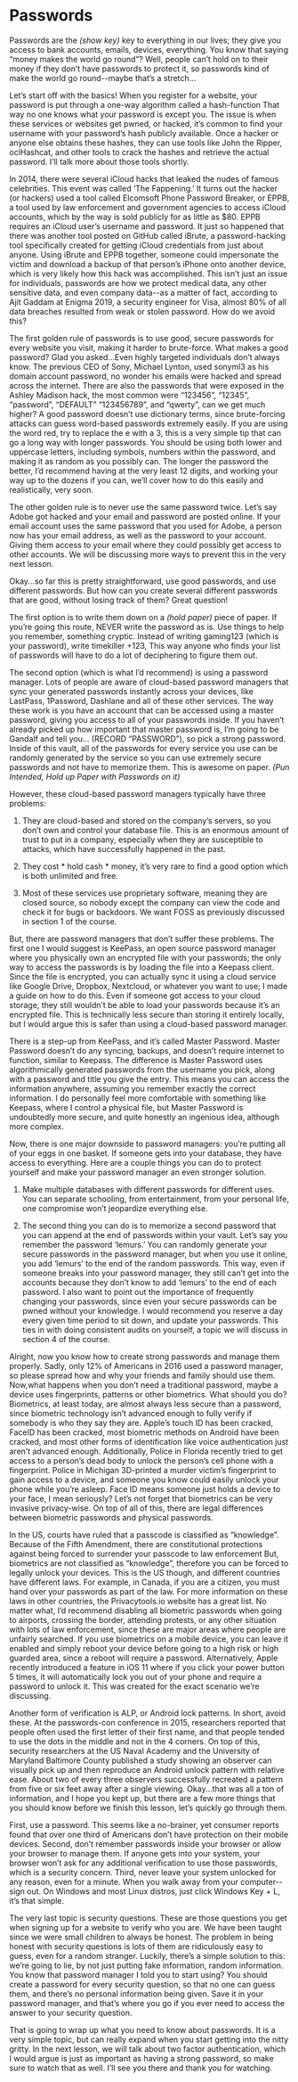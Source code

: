 # Passwords

Passwords are the *(show key)* key to everything in our lives; they give you access
to bank accounts, emails, devices, everything. You know that saying “money
makes the world go round”? Well, people can’t hold on to their money if they don’t
have passwords to protect it, so passwords kind of make the world go
round--maybe that’s a stretch...

Let’s start off with the basics! When you register for a website, your password is
put through a one-way algorithm called a hash-function That way no one knows
what your password is except you. The issue is when these services or websites
get pwned, or hacked, it’s common to find your username with your password’s
hash publicly available. Once a hacker or anyone else obtains these hashes, they
can use tools like John the Ripper, oclHashcat, and other tools to crack the
hashes and retrieve the actual password. I’ll talk more about those tools shortly.

In 2014, there were several iCloud hacks that leaked the nudes of famous
celebrities. This event was called ‘The Fappening.’ It turns out the hacker (or
hackers) used a tool called Elcomsoft Phone Password Breaker, or EPPB, a tool
used by law enforcement and government agencies to access iCloud accounts,
which by the way is sold publicly for as little as $80. EPPB requires an iCloud
user’s username and password. It just so happened that there was another tool
posted on GitHub called iBrute, a password-hacking tool specifically created for
getting iCloud credentials from just about anyone. Using iBrute and EPPB
together, someone could impersonate the victim and download a backup of that
person’s iPhone onto another device, which is very likely how this hack was
accomplished. This isn’t just an issue for individuals, passwords are how we
protect medical data, any other sensitive data, and even company data--as a
matter of fact, according to Ajit Gaddam at Enigma 2019, a security engineer for
Visa, almost 80% of all data breaches resulted from weak or stolen password.
How do we avoid this?

The first golden rule of passwords is to use good, secure passwords for every
website you visit, making it harder to brute-force. What makes a good password?
Glad you asked…Even highly targeted individuals don’t always know. The previous
CEO of Sony, Michael Lynton, used sonyml3 as his domain account password, no
wonder his emails were hacked and spread across the internet. There are also
the passwords that were exposed in the Ashley Madison hack, the most common
were “123456”, “12345”, “password”, “DEFAULT” “123456789”, and “qwerty”, can we get
much higher? A good password doesn’t use dictionary terms, since brute-forcing
attacks can guess word-based passwords extremely easily. If you are using the
word red, try to replace the e with a 3, this is a very simple tip that can go a long
way with longer passwords. You should be using both lower and uppercase
letters, including symbols, numbers within the password, and making it as
random as you possibly can. The longer the password the better, I’d recommend
having at the very least 12 digits, and working your way up to the dozens if you
can, we’ll cover how to do this easily and realistically, very soon.

The other golden rule is to never use the same password twice. Let’s say Adobe
got hacked and your email and password are posted online. If your email
account uses the same password that you used for Adobe, a person now has
your email address, as well as the password to your account. Giving them access
to your email where they could possibly get access to other accounts. We will be
discussing more ways to prevent this in the very next lesson.

Okay...so far this is pretty straightforward, use good passwords, and use different
passwords. But how can you create several different passwords that are good,
without losing track of them? Great question!

The first option is to write them down on a *(hold paper)* piece of paper. If you’re
going this route, NEVER write the password as is. Use things to help you
remember, something cryptic. Instead of writing gaming123 (which is your
password), write timekiller +123, This way anyone who finds your list of passwords
will have to do a lot of deciphering to figure them out.

The second option (which is what I’d recommend) is using a password manager.
Lots of people are aware of cloud-based password managers that sync your
generated passwords instantly across your devices, like LastPass, 1Password,
Dashlane and all of these other services. The way these work is you have an
account that can be accessed using a master password, giving you access to all
of your passwords inside. If you haven’t already picked up how important that
master password is, I’m going to be Gandalf and tell you… (RECORD “PASSWORD”),
so pick a strong password. Inside of this vault, all of the passwords for every
service you use can be randomly generated by the service so you can use
extremely secure passwords and not have to memorize them. This is awesome on
paper. *(Pun Intended, Hold up Paper with Passwords on it)*

However, these cloud-based password managers typically have three problems:

1) They are cloud-based and stored on the company’s servers, so you don’t own
and control your database file. This is an enormous amount of trust to put in a
company, especially when they are susceptible to attacks, which have
successfully happened in the past.

2) They cost \* hold cash \* money, it’s very rare to find a good option which is both
unlimited and free.

3) Most of these services use proprietary software, meaning they are closed
source, so nobody except the company can view the code and check it for bugs
or backdoors. We want FOSS as previously discussed in section 1 of the course.

But, there are password managers that don’t suffer these problems. The first one
I would suggest is KeePass, an open source password manager where you
physically own an encrypted file with your passwords; the only way to access the
passwords is by loading the file into a Keepass client. Since the file is encrypted,
you can actually sync it using a cloud service like Google Drive, Dropbox,
Nextcloud, or whatever you want to use; I made a guide on how to do this. Even if
someone got access to your cloud storage, they still wouldn’t be able to load your
passwords because it’s an encrypted file. This is technically less secure than
storing it entirely locally, but I would argue this is safer than using a cloud-based
password manager.

There is a step-up from KeePass, and it’s called Master Password. Master
Password doesn’t do any syncing, backups, and doesn’t require internet to
function, similar to Keepass. The difference is Master Password uses
algorithmically generated passwords from the username you pick, along with a
password and title you give the entry. This means you can access the information
anywhere, assuming you remember exactly the correct information. I do
personally feel more comfortable with something like Keepass, where I control a
physical file, but Master Password is undoubtedly more secure, and quite
honestly an ingenious idea, although more complex.

Now, there is one major downside to password managers: you’re putting all of
your eggs in one basket. If someone gets into your database, they have access to
everything. Here are a couple things you can do to protect yourself and make
your password manager an even stronger solution.

1) Make multiple databases with different passwords for different uses. You
can separate schooling, from entertainment, from your personal life, one
compromise won’t jeopardize everything else.

2) The second thing you can do is to memorize a second password that you
can append at the end of passwords within your vault. Let’s say you
remember the password ‘lemurs.’ You can randomly generate your secure
passwords in the password manager, but when you use it online, you add
‘lemurs’ to the end of the random passwords. This way, even if someone
breaks into your password manager, they still can’t get into the accounts
because they don’t know to add ‘lemurs’ to the end of each password.
I also want to point out the importance of frequently changing your passwords,
since even your secure passwords can be pwned without your knowledge. I would
recommend you reserve a day every given time period to sit down, and update
your passwords. This ties in with doing consistent audits on yourself, a topic we
will discuss in section 4 of the course.

Alright, now you know how to create strong passwords and manage them
properly. Sadly, only 12% of Americans in 2016 used a password manager, so
please spread how and why your friends and family should use them. Now,what
happens when you don’t need a traditional password, maybe a device uses
fingerprints, patterns or other biometrics. What should you do?
Biometrics, at least today, are almost always less secure than a password, since
biometric technology isn’t advanced enough to fully verify if somebody is who
they say they are. Apple’s touch ID has been cracked, FaceID has been cracked,
most biometric methods on Android have been cracked, and most other forms of
identification like voice authentication just aren’t advanced enough. Additionally,
Police in Florida recently tried to get access to a person’s dead body to unlock
the person’s cell phone with a fingerprint. Police in Michigan 3D-printed a murder
victim’s fingerprint to gain access to a device, and someone you know could
easily unlock your phone while you’re asleep. Face ID means someone just holds a
device to your face, I mean seriously?
Let’s not forget that biometrics can be very invasive privacy-wise. On top of all of
this, there are legal differences between biometric passwords and physical
passwords.

In the US, courts have ruled that a passcode is classified as “knowledge”. Because
of the Fifth Amendment, there are constitutional protections against being
forced to surrender your passcode to law enforcement But, biometrics are not
classified as “knowledge”, therefore you can be forced to legally unlock your
devices. This is the US though, and different countries have different laws. For
example, in Canada, if you are a citizen, you must hand over your passwords as
part of the law. For more information on these laws in other countries, the
Privacytools.io website has a great list.
No matter what, I’d recommend disabling all biometric passwords when going to
airports, crossing the border, attending protests, or any other situation with lots
of law enforcement, since these are major areas where people are unfairly
searched. If you use biometrics on a mobile device, you can leave it enabled and
simply reboot your device before going to a high risk or high guarded area, since
a reboot will require a password. Alternatively, Apple recently introduced a
feature in iOS 11 where if you click your power button 5 times, it will automatically
lock you out of your phone and require a password to unlock it. This was created
for the exact scenario we’re discussing.

Another form of verification is ALP, or Android lock patterns. In short, avoid these.
At the passwords-con conference in 2015, researchers reported that people often
used the first letter of their first name, and that people tended to use the dots in
the middle and not in the 4 corners. On top of this, security researchers at the US
Naval Academy and the University of Maryland Baltimore County published a
study showing an observer can visually pick up and then reproduce an Android
unlock pattern with relative ease. About two of every three observers successfully
recreated a pattern from five or six feet away after a single viewing.
Okay...that was all a ton of information, and I hope you kept up, but there are a
few more things that you should know before we finish this lesson, let’s quickly go
through them.

First, use a password. This seems like a no-brainer, yet consumer reports found
that over one third of Americans don’t have protection on their mobile devices.
Second, don’t remember passwords inside your browser or allow your browser to
manage them. If anyone gets into your system, your browser won’t ask for any
additional verification to use those passwords, which is a security concern.
Third, never leave your system unlocked for any reason, even for a minute. When
you walk away from your computer--sign out. On Windows and most Linux
distros, just click Windows Key + L, it’s that simple.

The very last topic is security questions. These are those questions you get when
signing up for a website to verify who you are. We have been taught since we were
small children to always be honest. The problem in being honest with security
questions is lots of them are ridiculously easy to guess, even for a random
stranger. Luckily, there’s a simple solution to this: we’re going to lie, by not just
putting fake information, random information. You know that password manager
I told you to start using? You should create a password for every security
question, so that no one can guess them, and there’s no personal information
being given. Save it in your password manager, and that’s where you go if you
ever need to access the answer to your security question.

That is going to wrap up what you need to know about passwords. It is a very
simple topic, but can really expand when you start getting into the nitty gritty. In
the next lesson, we will talk about two factor authentication, which I would argue
is just as important as having a strong password, so make sure to watch that as
well. I’ll see you there and thank you for watching.

